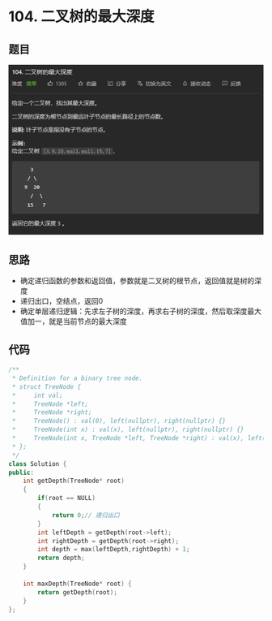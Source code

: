 # 104. 二叉树的最大深度

## 题目

![图 1](../../images/ff08fb2ddbc292c63cf1344f7895b56aae4244f92213f999708c01f6608434be.png)  

## 思路

* 确定递归函数的参数和返回值，参数就是二叉树的根节点，返回值就是树的深度
* 递归出口，空结点，返回0
* 确定单层递归逻辑：先求左子树的深度，再求右子树的深度，然后取深度最大值加一，就是当前节点的最大深度

## 代码

```cpp
/**
 * Definition for a binary tree node.
 * struct TreeNode {
 *     int val;
 *     TreeNode *left;
 *     TreeNode *right;
 *     TreeNode() : val(0), left(nullptr), right(nullptr) {}
 *     TreeNode(int x) : val(x), left(nullptr), right(nullptr) {}
 *     TreeNode(int x, TreeNode *left, TreeNode *right) : val(x), left(left), right(right) {}
 * };
 */
class Solution {
public:
    int getDepth(TreeNode* root)
    {
        if(root == NULL)
        {
            return 0;// 递归出口
        }
        int leftDepth = getDepth(root->left);
        int rightDepth = getDepth(root->right);
        int depth = max(leftDepth,rightDepth) + 1;
        return depth;
    }

    int maxDepth(TreeNode* root) {
        return getDepth(root);
    }
};

```

